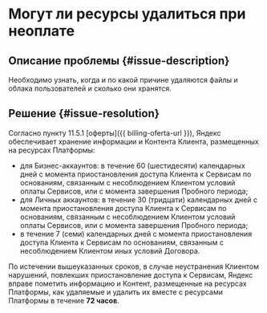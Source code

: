 # Могут ли ресурсы удалиться при неоплате


## Описание проблемы {#issue-description}

Необходимо узнать, когда и по какой причине удаляются файлы и облака пользователей и сколько они хранятся.

## Решение {#issue-resolution}

Согласно пункту 11.5.1 [оферты]({{ billing-oferta-url }}), Яндекс обеспечивает хранение информации и Контента Клиента, размещенных на ресурсах Платформы:

* для Бизнес-аккаунтов: в течение 60 (шестидесяти) календарных дней с момента приостановления доступа Клиента к Сервисам по основаниям, связанным с несоблюдением Клиентом условий оплаты Сервисов, или с момента завершения Пробного периода;
* для Личных аккаунтов: в течение 30 (тридцати) календарных дней с момента приостановления доступа Клиента к Сервисам по основаниям, связанным с несоблюдением Клиентом условий оплаты Сервисов, или с момента завершения Пробного периода;
* в течение 7 (семи) календарных дней с момента приостановления доступа Клиента к Сервисам по основаниям, связанным с несоблюдением Клиентом иных условий Договора.

По истечении вышеуказанных сроков, в случае неустранения Клиентом нарушений, повлекших приостановление доступа к Сервисам, Яндекс вправе пометить информацию и Контент, размещенные на ресурсах Платформы, как удаляемые и удалить их вместе с ресурсами Платформы в течение **72 часов**.